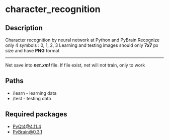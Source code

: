 # character_recognition

## Description
Character recognition by neural network at Python and PyBrain
Recognize only 4 symbols : 0, 1, 2, 3
Learning and testing images should only **7x7** px size and have **PNG** format
***
Net save into ***net.xml*** file. If file exist, net will not train, only to work

## Paths
* /learn - learning data
* /test - testing data

## Required packages

* PyQt4@4.11.4
* PyBrain@0.3.1
